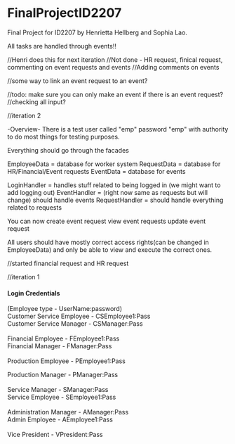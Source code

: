 # FinalProjectID2207

Final Project for ID2207 by Henrietta Hellberg and Sophia Lao.

All tasks are handled through events!!

//Henri does this for next iteration
//Not done - HR request, finical request, commenting on event requests and events
//Adding comments on events

//some way to link an event request to an event?


//todo: make sure you can only make an event if there is an event request?
//checking all input?

//iteration 2

-Overview-
There is a test user called "emp" password "emp" with authority to do most things for testing purposes.

Everything should go through the facades

EmployeeData = database for worker system
RequestData = database for HR/Financial/Event requests
EventData = database for events

LoginHandler = handles stuff related to being logged in (we might want to add logging out)
EventHandler = (right now same as requests but will change) should handle events
RequestHandler = should handle everything related to requests

You can now
create event request
view event requests
update event request


All users should have mostly correct access rights(can be changed in EmployeeData) and only be able to view and execute the correct ones.

//started financial request and HR request

//iteration 1
#### Login Credentials

(Employee type - UserName:password)<br/>
Customer Service Employee - CSEmployee1:Pass<br/>
Customer Service Manager - CSManager:Pass<br/>
<br/>
Financial Employee - FEmployee1:Pass<br/>
Financial Manager - FManager:Pass<br/>
<br/>
Production Employee - PEmployee1:Pass<br/>

Production Manager - PManager:Pass<br/>
<br/>
Service Manager - SManager:Pass<br/>
Service Employee - SEmployee1:Pass<br/>
<br/>
Administration Manager - AManager:Pass<br/>
Admin Employee - AEmployee1:Pass<br/>
<br/>
Vice President - VPresident:Pass<br/>
